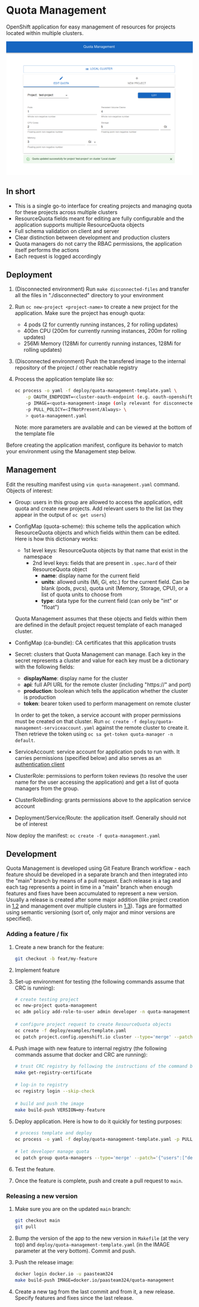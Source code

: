 # Quota Management

OpenShift application for easy management of resources for projects located within multiple clusters.

<p align="center">
  <img src="docs/example.png">
</p>

## In short

- This is a single go-to interface for creating projects and managing quota for these projects across multiple clusters
- ResourceQuota fields meant for editing are fully configurable and the application supports multiple ResourceQuota objects
- Full schema validation on client and server
- Clear distinction between development and production clusters
- Quota managers do not carry the RBAC permissions, the application itself performs the actions
- Each request is logged accordingly

## Deployment

1.  (Disconnected environment) Run `make disconnected-files` and transfer all the files in "./disconnected" directory to your environment
2.  Run `oc new-project <project-name>` to create a new project for the application. Make sure the project has enough quota:
    - 4 pods (2 for currently running instances, 2 for rolling updates)
    - 400m CPU (200m for currently running instances, 200m for rolling updates)
    - 256Mi Memory (128Mi for currently running instances, 128Mi for rolling updates)
3.  (Disconnected environment) Push the transfered image to the internal repository of the project / other reachable registry
4.  Process the application template like so:

    ``` bash
    oc process -o yaml -f deploy/quota-management-template.yaml \
        -p OAUTH_ENDPOINT=<cluster-oauth-endpoint (e.g. oauth-openshift.apps-crc.testing)> \
        -p IMAGE=<quota-management-image (only relevant for disconnected environments)> \
        -p PULL_POLICY=<IfNotPresent/Always> \
        > quota-management.yaml
    ```

    Note: more parameters are available and can be viewed at the bottom of the template file

Before creating the application manifest, configure its behavior to match your environment using the Management step below.

## Management

Edit the resulting manifest using `vim quota-management.yaml` command. Objects of interest:

- Group: users in this group are allowed to access the application, edit quota and create new projects. Add relevant users to the list (as they appear in the output of `oc get users`)
- ConfigMap (quota-scheme): this scheme tells the application which ResourceQuota objects and which fields within them can be edited.
  Here is how this dictionary works:

  - 1st level keys: ResourceQuota objects by that name that exist in the namespace
    - 2nd level keys: fields that are present in `.spec.hard` of their ResourceQuota object
        - __name__: display name for the current field
        - __units__: allowed units (Mi, Gi, etc.) for the current field. Can be blank (pods, pvcs), quota unit (Memory, Storage, CPU), or a list of quota units to choose from
        - __type__: data type for the current field (can only be "int" or "float")

  Quota Management assumes that these objects and fields within them are defined in the default project request template of each managed cluster.

- ConfigMap (ca-bundle): CA certificates that this application trusts
- Secret: clusters that Quota Management can manage. Each key in the secret represents a cluster and value for each key must be a dictionary with the following fields:

  - __displayName__: display name for the cluster
  - __api__: full API URL for the remote cluster (including "https://" and port)
  - __production__: boolean which tells the application whether the cluster is production
  - __token__: bearer token used to perform management on remote cluster

  In order to get the token, a service account with proper permissions must be created on that cluster. Run `oc create -f deploy/quota-management-serviceaccount.yaml` against the remote cluster to create it. Then retrieve the token using `oc sa get-token quota-manager -n default`.

- ServiceAccount: service account for application pods to run with. It carries permissions (specified below) and also serves as an [authentication client](https://docs.openshift.com/container-platform/4.6/authentication/using-service-accounts-as-oauth-client.html)
- ClusterRole: permissions to perform token reviews (to resolve the user name for the user accessing the application) and get a list of quota managers from the group.
- ClusterRoleBinding: grants permissions above to the application service account
- Deployment/Service/Route: the application itself. Generally should not be of interest

Now deploy the manifest: `oc create -f quota-management.yaml`

## Development

Quota Management is developed using Git Feature Branch workflow - each feature should be developed in a separate branch and then integrated into the "main" branch by means of a pull request. Each release is a tag and each tag represents a point in time in a "main" branch when enough features and fixes have been accumulated to represent a new version. Usually a release is created after some major addition (like project creation in [1.2](https://github.com/paas-team-324/quota-management/releases/tag/1.2) and management over multiple clusters in [1.3](https://github.com/paas-team-324/quota-management/releases/tag/1.3)). Tags are formatted using semantic versioning (sort of, only major and minor versions are specified).

### Adding a feature / fix

1. Create a new branch for the feature:

   ``` bash
   git checkout -b feat/my-feature
   ```

2. Implement feature
3. Set-up environment for testing (the following commands assume that CRC is running):

   ```bash
   # create testing project
   oc new-project quota-management
   oc adm policy add-role-to-user admin developer -n quota-management

   # configure project request to create ResourceQuota objects
   oc create -f deploy/examples/template.yaml
   oc patch project.config.openshift.io cluster --type='merge' --patch='{"spec":{"projectRequestTemplate":{"name":"project-request"}}}'
   ```

4. Push image with new feature to internal registry (the following commands assume that docker and CRC are running):

   ``` bash
   # trust CRC registry by following the instructions of the command below
   make get-registry-certificate

   # log-in to registry
   oc registry login --skip-check

   # build and push the image
   make build-push VERSION=my-feature
   ```

5. Deploy application. Here is how to do it quickly for testing purposes:

   ``` bash
   # process template and deploy
   oc process -o yaml -f deploy/quota-management-template.yaml -p PULL_POLICY=Always -p IMAGE=image-registry.openshift-image-registry.svc:5000/quota-management/quota-management:my-feature | oc create -f -

   # let developer manage quota
   oc patch group quota-managers --type='merge' --patch='{"users":["developer"]}'
   ```

6. Test the feature.
7. Once the feature is complete, push and create a pull request to `main`.

### Releasing a new version

1. Make sure you are on the updated `main` branch:

   ``` bash
   git checkout main
   git pull
   ```

2. Bump the version of the app to the new version in `Makefile` (at the very top) and `deploy/quota-management-template.yaml` (in the IMAGE parameter at the very bottom). Commit and push.

3. Push the release image:

   ``` bash
   docker login docker.io -u paasteam324
   make build-push IMAGE=docker.io/paasteam324/quota-management
   ```

4. Create a new tag from the last commit and from it, a new release. Specify features and fixes since the last release.
